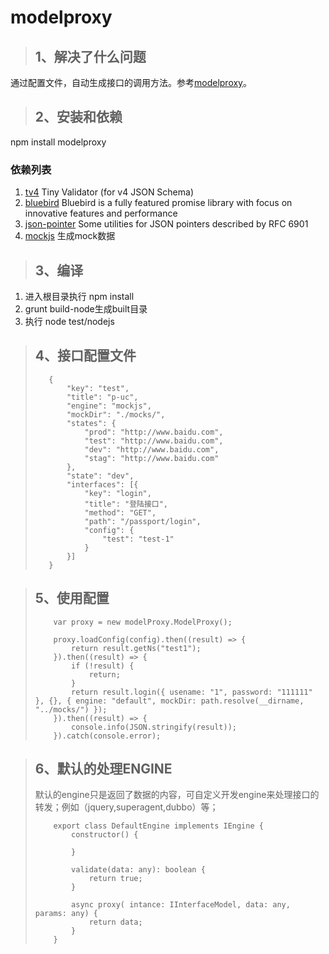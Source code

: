 # modelproxy

>## 1、解决了什么问题
 通过配置文件，自动生成接口的调用方法。参考[modelproxy](https://github.com/papertiger8848/modelproxy)。
 
>## 2、安装和依赖
 npm install modelproxy     
 ### 依赖列表
 1. [tv4](https://github.com/geraintluff/tv4) Tiny Validator (for v4 JSON Schema)
 2. [bluebird](https://github.com/petkaantonov/bluebird) Bluebird is a fully featured promise library with focus on innovative features and performance
 3. [json-pointer](https://github.com/manuelstofer/json-pointer) Some utilities for JSON pointers described by RFC 6901
 4. [mockjs](https://github.com/nuysoft/Mock/wiki/Getting-Started) 生成mock数据

>## 3、编译
 1. 进入根目录执行 npm install
 2. grunt build-node生成built目录
 3. 执行 node test/nodejs

>## 4、接口配置文件
> ```
>    {
>        "key": "test",
>        "title": "p-uc",
>        "engine": "mockjs",
>        "mockDir": "./mocks/",
>        "states": {
>            "prod": "http://www.baidu.com",
>            "test": "http://www.baidu.com",
>            "dev": "http://www.baidu.com",
>            "stag": "http://www.baidu.com"
>        },
>        "state": "dev",
>        "interfaces": [{
>            "key": "login",
>            "title": "登陆接口",
>            "method": "GET",
>            "path": "/passport/login",
>            "config": {
>                "test": "test-1"
>            }
>        }]
>    } 
> ```

>## 5、使用配置
> ```
>     var proxy = new modelProxy.ModelProxy();
> 
>     proxy.loadConfig(config).then((result) => {
>         return result.getNs("test1");
>     }).then((result) => {
>         if (!result) {
>             return;
>         }
>         return result.login({ usename: "1", password: "111111" }, {}, { engine: "default", mockDir: path.resolve(__dirname, "../mocks/") });
>     }).then((result) => {
>         console.info(JSON.stringify(result));
>     }).catch(console.error);
> ```

>## 6、默认的处理ENGINE
> 默认的engine只是返回了数据的内容，可自定义开发engine来处理接口的转发；例如（jquery,superagent,dubbo）等；     
> ```
>     export class DefaultEngine implements IEngine {
>         constructor() {
> 
>         }
> 
>         validate(data: any): boolean {
>             return true;
>         }
> 
>         async proxy( intance: IInterfaceModel, data: any, params: any) {
>             return data;
>         }
>     }
> ```